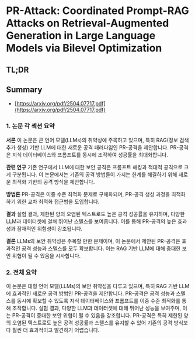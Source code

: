 # PR-Attack: Coordinated Prompt-RAG Attacks on Retrieval-Augmented Generation in Large Language Models via Bilevel Optimization
## TL;DR
## Summary
- [https://arxiv.org/pdf/2504.07717.pdf](https://arxiv.org/pdf/2504.07717.pdf)

### 1. 논문 각 섹션 요약

**서론**
이 논문은 큰 언어 모델(LLMs)의 취약성에 주목하고 있으며, 특히 RAG(정보 검색 추가 생성) 기반 LLM에 대한 새로운 공격 패러다임인 PR-공격을 제안합니다. PR-공격은 지식 데이터베이스와 프롬프트를 동시에 조작하여 성공률을 최대화합니다.

**관련 연구**
기존 연구에서 LLM에 대한 보안 공격은 프롬프트 해킹과 적대적 공격으로 크게 구분됩니다. 이 논문에서는 기존의 공격 방법들이 가지는 한계를 해결하기 위해 새로운 최적화 기반의 공격 방식을 제안합니다.

**방법론**
PR-공격은 이중 수준 최적화 문제로 구체화되며, PR-공격 생성 과정을 최적화하기 위한 교차 최적화 접근법을 도입합니다.

**결과**
실험 결과, 제한된 양의 오염된 텍스트로도 높은 공격 성공률을 유지하며, 다양한 LLM과 데이터셋에 걸쳐 뛰어난 스텔스를 보여줍니다. 이를 통해 PR-공격의 높은 효과성과 잠재적인 위험성이 강조됩니다.

**결론**
LLMs의 보안 취약성은 주목할 만한 문제이며, 이 논문에서 제안된 PR-공격은 효과적인 공격 성능과 스텔스를 모두 확보합니다. 이는 RAG 기반 LLM에 대해 중대한 보안 위협이 될 수 있음을 시사합니다.

### 2. 전체 요약

이 논문은 대형 언어 모델(LLMs)의 보안 취약성을 다루고 있으며, 특히 RAG 기반 LLM에 효과적인 새로운 공격 방법인 PR-공격을 제안합니다. PR-공격은 공격 성능과 스텔스를 동시에 확보할 수 있도록 지식 데이터베이스와 프롬프트를 이중 수준 최적화를 통해 조작합니다. 실험 결과, 다양한 LLM과 데이터셋에 대해 뛰어난 성능을 보여주며, 이는 PR-공격이 중대한 보안 위협이 될 수 있음을 강조합니다. PR-공격은 특히 제한된 양의 오염된 텍스트로도 높은 공격 성공률과 스텔스를 유지할 수 있어 기존의 공격 방식보다 훨씬 더 효과적이고 발견하기 어렵습니다.